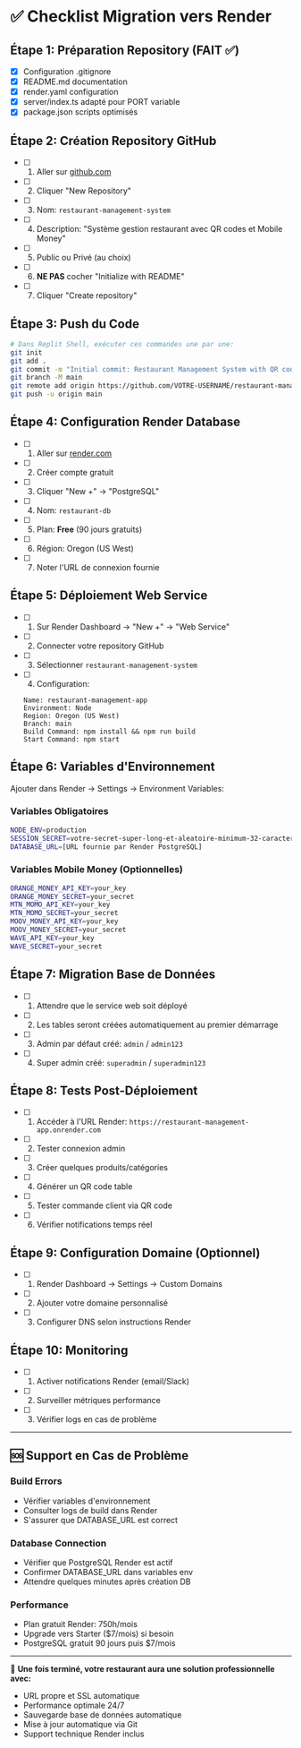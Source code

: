 # ✅ Checklist Migration vers Render

## Étape 1: Préparation Repository (FAIT ✅)
- [x] Configuration .gitignore
- [x] README.md documentation
- [x] render.yaml configuration
- [x] server/index.ts adapté pour PORT variable
- [x] package.json scripts optimisés

## Étape 2: Création Repository GitHub
- [ ] 1. Aller sur [github.com](https://github.com)
- [ ] 2. Cliquer "New Repository"
- [ ] 3. Nom: `restaurant-management-system`
- [ ] 4. Description: "Système gestion restaurant avec QR codes et Mobile Money"
- [ ] 5. Public ou Privé (au choix)
- [ ] 6. **NE PAS** cocher "Initialize with README"
- [ ] 7. Cliquer "Create repository"

## Étape 3: Push du Code
```bash
# Dans Replit Shell, exécuter ces commandes une par une:
git init
git add .
git commit -m "Initial commit: Restaurant Management System with QR codes and Mobile Money"
git branch -M main
git remote add origin https://github.com/VOTRE-USERNAME/restaurant-management-system.git
git push -u origin main
```

## Étape 4: Configuration Render Database
- [ ] 1. Aller sur [render.com](https://render.com)
- [ ] 2. Créer compte gratuit
- [ ] 3. Cliquer "New +" → "PostgreSQL"
- [ ] 4. Nom: `restaurant-db`
- [ ] 5. Plan: **Free** (90 jours gratuits)
- [ ] 6. Région: Oregon (US West)
- [ ] 7. Noter l'URL de connexion fournie

## Étape 5: Déploiement Web Service
- [ ] 1. Sur Render Dashboard → "New +" → "Web Service"
- [ ] 2. Connecter votre repository GitHub
- [ ] 3. Sélectionner `restaurant-management-system`
- [ ] 4. Configuration:
  ```
  Name: restaurant-management-app
  Environment: Node
  Region: Oregon (US West)
  Branch: main
  Build Command: npm install && npm run build
  Start Command: npm start
  ```

## Étape 6: Variables d'Environnement
Ajouter dans Render → Settings → Environment Variables:

### Variables Obligatoires
```bash
NODE_ENV=production
SESSION_SECRET=votre-secret-super-long-et-aleatoire-minimum-32-caracteres
DATABASE_URL=[URL fournie par Render PostgreSQL]
```

### Variables Mobile Money (Optionnelles)
```bash
ORANGE_MONEY_API_KEY=your_key
ORANGE_MONEY_SECRET=your_secret
MTN_MOMO_API_KEY=your_key
MTN_MOMO_SECRET=your_secret
MOOV_MONEY_API_KEY=your_key
MOOV_MONEY_SECRET=your_secret
WAVE_API_KEY=your_key
WAVE_SECRET=your_secret
```

## Étape 7: Migration Base de Données
- [ ] 1. Attendre que le service web soit déployé
- [ ] 2. Les tables seront créées automatiquement au premier démarrage
- [ ] 3. Admin par défaut créé: `admin` / `admin123`
- [ ] 4. Super admin créé: `superadmin` / `superadmin123`

## Étape 8: Tests Post-Déploiement
- [ ] 1. Accéder à l'URL Render: `https://restaurant-management-app.onrender.com`
- [ ] 2. Tester connexion admin
- [ ] 3. Créer quelques produits/catégories
- [ ] 4. Générer un QR code table
- [ ] 5. Tester commande client via QR code
- [ ] 6. Vérifier notifications temps réel

## Étape 9: Configuration Domaine (Optionnel)
- [ ] 1. Render Dashboard → Settings → Custom Domains
- [ ] 2. Ajouter votre domaine personnalisé
- [ ] 3. Configurer DNS selon instructions Render

## Étape 10: Monitoring
- [ ] 1. Activer notifications Render (email/Slack)
- [ ] 2. Surveiller métriques performance
- [ ] 3. Vérifier logs en cas de problème

---

## 🆘 Support en Cas de Problème

### Build Errors
- Vérifier variables d'environnement
- Consulter logs de build dans Render
- S'assurer que DATABASE_URL est correct

### Database Connection
- Vérifier que PostgreSQL Render est actif
- Confirmer DATABASE_URL dans variables env
- Attendre quelques minutes après création DB

### Performance
- Plan gratuit Render: 750h/mois
- Upgrade vers Starter ($7/mois) si besoin
- PostgreSQL gratuit 90 jours puis $7/mois

---

🎯 **Une fois terminé, votre restaurant aura une solution professionnelle avec:**
- URL propre et SSL automatique
- Performance optimale 24/7
- Sauvegarde base de données automatique
- Mise à jour automatique via Git
- Support technique Render inclus